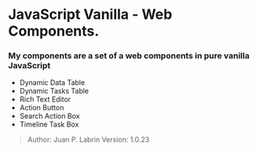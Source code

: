 <h1>JavaScript Vanilla - Web Components.</h1>
<h3>My components are a set of a web components in pure vanilla JavaScript</h3>
<ul>
    <li>Dynamic Data Table</li>
    <li>Dynamic Tasks Table</li>
    <li>Rich Text Editor</li>
    <li>Action Button</li>
    <li>Search Action Box</li>
    <li>Timeline Task Box</li>
</ul>
<blockquote>
Author: Juan P. Labrin
Version: 1.0.23
</blockquote>